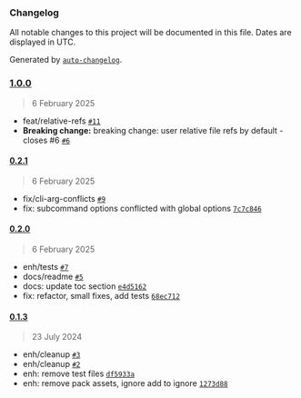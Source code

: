 ### Changelog

All notable changes to this project will be documented in this file. Dates are displayed in UTC.

Generated by [`auto-changelog`](https://github.com/CookPete/auto-changelog).

### [1.0.0](https://github.com/acrontum/boats-cli/compare/0.2.1...1.0.0)

> 6 February 2025

- feat/relative-refs [`#11`](https://github.com/acrontum/boats-cli/pull/11)
- **Breaking change:** breaking change: user relative file refs by default - closes #6 [`#6`](https://github.com/acrontum/boats-cli/issues/6)

#### [0.2.1](https://github.com/acrontum/boats-cli/compare/0.2.0...0.2.1)

> 6 February 2025

- fix/cli-arg-conflicts [`#9`](https://github.com/acrontum/boats-cli/pull/9)
- fix: subcommand options conflicted with global options [`7c7c846`](https://github.com/acrontum/boats-cli/commit/7c7c84664a133a23411a118dcc169dec41d71d24)

#### [0.2.0](https://github.com/acrontum/boats-cli/compare/0.1.3...0.2.0)

> 6 February 2025

- enh/tests [`#7`](https://github.com/acrontum/boats-cli/pull/7)
- docs/readme [`#5`](https://github.com/acrontum/boats-cli/pull/5)
- docs: update toc section [`e4d5162`](https://github.com/acrontum/boats-cli/commit/e4d5162b9c40e4b8d44d962eaef29d889622511e)
- fix: refactor, small fixes, add tests [`68ec712`](https://github.com/acrontum/boats-cli/commit/68ec712f9c3bd65e3b94c90c42631d2c896fb857)

#### [0.1.3](https://github.com/acrontum/boats-cli/compare/0.1.2...0.1.3)

> 23 July 2024

- enh/cleanup [`#3`](https://github.com/acrontum/boats-cli/pull/3)
- enh/cleanup [`#2`](https://github.com/acrontum/boats-cli/pull/2)
- enh: remove test files [`df5933a`](https://github.com/acrontum/boats-cli/commit/df5933a93ade635d66d2e5557967021654e316c0)
- enh: remove pack assets, ignore add to ignore [`1273d88`](https://github.com/acrontum/boats-cli/commit/1273d883849e115d19be9756be35cf4400728107)
